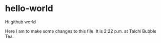 # hello-world
Hi github world

Here I am to make some changes to this file. It is 2:22 p.m. at Taichi Bubble Tea.
